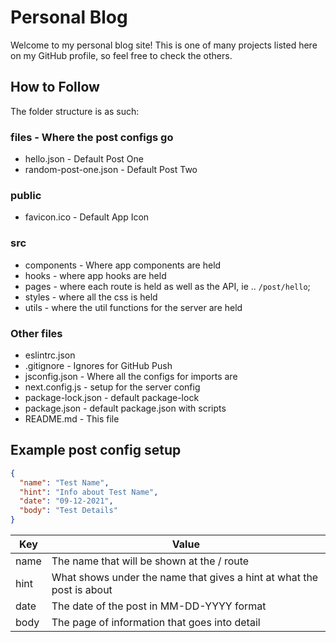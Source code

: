 # Personal Blog

Welcome to my personal blog site! This is one of many projects listed here on my GitHub profile, so feel free to check the others.

## How to Follow

The folder structure is as such:

### files - Where the post configs go

- hello.json - Default Post One
- random-post-one.json - Default Post Two

### public

- favicon.ico - Default App Icon

### src

- components - Where app components are held
- hooks - where app hooks are held
- pages - where each route is held as well as the API, ie .. `/post/hello`;
- styles - where all the css is held
- utils - where the util functions for the server are held

### Other files

- eslintrc.json
- .gitignore - Ignores for GitHub Push
- jsconfig.json - Where all the configs for imports are
- next.config.js - setup for the server config
- package-lock.json - default package-lock
- package.json - default package.json with scripts
- README.md - This file

## Example post config setup

```json
{
  "name": "Test Name",
  "hint": "Info about Test Name",
  "date": "09-12-2021",
  "body": "Test Details"
}
```

| Key  | Value                                                                 |
| ---- | --------------------------------------------------------------------- |
| name | The name that will be shown at the / route                            |
| hint | What shows under the name that gives a hint at what the post is about |
| date | The date of the post in MM-DD-YYYY format                             |
| body | The page of information that goes into detail                         |
